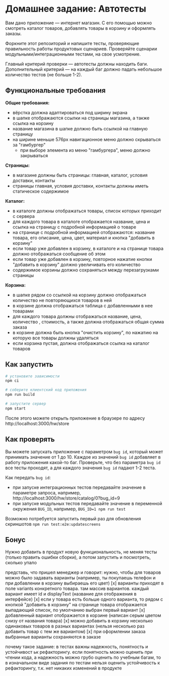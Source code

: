 # Домашнее задание: Автотесты

Вам дано приложение — интернет магазин. С его помощью можно смотреть каталог товаров, добавлять товары в корзину и оформлять заказы.

Форкните этот репозиторий и напишите тесты, проверяющие правильность работы продуктовых сценариев. Проверяйте сценарии модульными/интеграционными тестами, на свое усмотрение.

Главный критерий проверки — автотесты должны находить баги. Дополнительный критерий — на каждый баг должно падать небольшое количество тестов (не больше 1-2).

## Функциональные требования

**Общие требования:**
- вёрстка должна адаптироваться под ширину экрана
- в шапке отображаются ссылки на страницы магазина, а также ссылка на корзину
- название магазина в шапке должно быть ссылкой на главную страницу
- на ширине меньше 576px навигационное меню должно скрываться за "гамбургер"
  - при выборе элемента из меню "гамбургера", меню должно закрываться

**Страницы:**
- в магазине должны быть страницы: главная, каталог, условия доставки, контакты
- страницы главная, условия доставки, контакты должны иметь статическое содержимое

**Каталог:**
- в каталоге должны отображаться товары, список которых приходит с сервера
- для каждого товара в каталоге отображается название, цена и ссылка на страницу с подробной информацией о товаре
- на странице с подробной информацией отображаются: название товара, его описание, цена, цвет, материал и кнопка "добавить в корзину"
- если товар уже добавлен в корзину, в каталоге и на странице товара должно отображаться сообщение об этом
- если товар уже добавлен в корзину, повторное нажатие кнопки "добавить в корзину" должно увеличивать его количество
- содержимое корзины должно сохраняться между перезагрузками страницы

**Корзина:**
- в шапке рядом со ссылкой на корзину должно отображаться количество не повторяющихся товаров в ней
- в корзине должна отображаться таблица с добавленными в нее товарами
- для каждого товара должны отображаться название, цена, количество , стоимость, а также должна отображаться общая сумма заказа
- в корзине должна быть кнопка "очистить корзину", по нажатию на которую все товары должны удаляться
- если корзина пустая, должна отображаться ссылка на каталог товаров


## Как запустить

```sh
# установите зависимости
npm ci

# соберите клиентский код приложения
npm run build

# запустите сервер
npm start
```

После этого можете открыть приложение в браузере по адресу http://localhost:3000/hw/store

## Как проверять

Вы можете запускать приложение с параметром `bug id`, который может принимать значение от 1 до 10. Каждое из значений `bug id` добавляет в работу приложения какой-то баг. Проверьте, что без параметра `bug id` все тесты проходят, а для каждого значения `bug id` падают 1-2 теста.

Как передать `bug id`:
- при запуске интеграционных тестов передавайте значение в параметре запроса, например, http://localhost:3000/hw/store/catalog/0?bug_id=9
- при запуске модульных тестов передавайте значение в переменной окружения `BUG_ID`, например, `BUG_ID=1 npm run test`


Возможно потребуется запустить первый раз для обновления скриншотов
`npm run test:e2e:updatescreens`


## Бонус

Нужно добавить в продукт новую функциональность, не меняя тесты (только править ошибки сборки), а потом запустить и посмотреть, сколько упало

представь, что пришел менеджер и говорит: нужно, чтобы для товаров можно было задавать варианты (например, ты покупаешь телефон и при добавлении в корзину выбираешь его цвет)
[x] варианты приходят в поле variants конкретного товара. там массив вариантов. каждый вариант имеет id и displayText (название для отображения в интерфейсе)
[x] если у товара есть больше одного варианта, то рядом с кнопкой "добавить в корзину" на странице товара отображается выпадающий список, по умолчанию выбран первый вариант
[x] добавленный вариант отображается в корзине (написан серым цветом снизу от названия товара)
[x] можно добавить в корзину несколько одинаковых товаров в разных вариантах (нельзя несколько раз добавить товар с тем же вариантом)
[x] при оформлении заказа выбранные варианты сохраняются в заказе

почему такое задание: в тестах важны надежность, понятность и устойчивост ьк рефакторингу. если понятность можно оценить при чтении кода, а надежность можно грубо оценить по учебным багам, то в изначальном виде задания по тестам нельзя оценить устойчивость к рефакторингу, т.к. нет никаких изменений в продукте